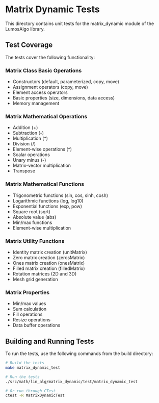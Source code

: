 # Matrix Dynamic Tests

This directory contains unit tests for the matrix_dynamic module of the LumosAlgo library.

## Test Coverage

The tests cover the following functionality:

### Matrix Class Basic Operations
- Constructors (default, parameterized, copy, move)
- Assignment operators (copy, move)
- Element access operators
- Basic properties (size, dimensions, data access)
- Memory management

### Matrix Mathematical Operations
- Addition (+)
- Subtraction (-)
- Multiplication (*)
- Division (/)
- Element-wise operations (^)
- Scalar operations
- Unary minus (-)
- Matrix-vector multiplication
- Transpose

### Matrix Mathematical Functions
- Trigonometric functions (sin, cos, sinh, cosh)
- Logarithmic functions (log, log10)
- Exponential functions (exp, pow)
- Square root (sqrt)
- Absolute value (abs)
- Min/max functions
- Element-wise multiplication

### Matrix Utility Functions
- Identity matrix creation (unitMatrix)
- Zero matrix creation (zerosMatrix)
- Ones matrix creation (onesMatrix)
- Filled matrix creation (filledMatrix)
- Rotation matrices (2D and 3D)
- Mesh grid generation

### Matrix Properties
- Min/max values
- Sum calculation
- Fill operations
- Resize operations
- Data buffer operations

## Building and Running Tests

To run the tests, use the following commands from the build directory:

```bash
# Build the tests
make matrix_dynamic_test

# Run the tests
./src/math/lin_alg/matrix_dynamic/test/matrix_dynamic_test

# Or run through CTest
ctest -R MatrixDynamicTest
```
